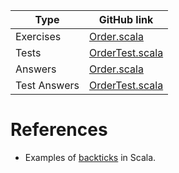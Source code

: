| Type         | GitHub link |
|--------------|-------------|
| Exercises    | [Order.scala](https://github.com/fp-tower/foundations/blob/master/exercises/src/main/scala/exercises/errorhandling/project/Order.scala)       |
| Tests        | [OrderTest.scala](https://github.com/fp-tower/foundations/blob/master/exercises/src/test/scala/exercises/errorhandling/project/OrderTest.scala)   |
| Answers      | [Order.scala](https://github.com/fp-tower/foundations/blob/master/answers/src/main/scala/answers/errorhandling/project/Order.scala)     |
| Test Answers | [OrderTest.scala](https://github.com/fp-tower/foundations/blob/master/answers/src/test/scala/answers/errorhandling/project/OrderTest.scala) |

# References

* Examples of [backticks](https://stackoverflow.com/a/6576663) in Scala.